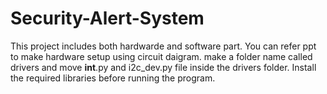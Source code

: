 # Security-Alert-System
This project includes both hardwarde and software part.
You can refer ppt to make hardware setup using circuit daigram.
make a folder name called drivers and move __int__.py and i2c_dev.py file inside the drivers folder.
Install the required libraries before running the program.
